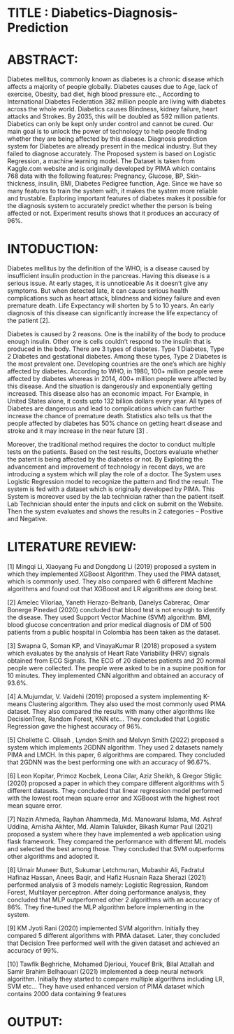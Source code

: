 # TITLE : Diabetics-Diagnosis-Prediction

# ABSTRACT: 
Diabetes mellitus, commonly known as diabetes is a chronic disease which affects a majority of people globally. Diabetes causes due to Age, lack of exercise, Obesity, bad diet, high blood pressure etc.., According to International Diabetes Federation 382 million people are living with diabetes across the whole world. Diabetics causes Blindness, kidney failure, heart attacks and Strokes. By 2035, this will be doubled as 592 million patients. Diabetics can only be kept only under control and cannot be cured. Our main goal is to unlock the power of technology to help people finding whether they are being affected by this disease. Diagnosis prediction system for Diabetes are already present in the medical industry. But they failed to diagnose accurately. The Proposed system is based on Logistic Regression, a machine learning model. The Dataset is taken from Kaggle.com website and is originally developed by PIMA which contains 768 data with the following features: Pregnancy, Glucose, BP, Skin-thickness, insulin, BMI, Diabetes Pedigree function, Age. Since we have so many features  to train the system with, it makes the system more reliable and trustable. Exploring important features of diabetes makes it possible for the diagnosis system to accurately predict whether the person is being  affected or not. Experiment results shows that it produces an accuracy of 96%.  

# INTODUCTION: 
Diabetes mellitus by the definition of the WHO, is a disease caused by insufficient insulin production in the pancreas. Having this disease is a serious issue. At early stages, it is unnoticeable As it doesn’t give any symptoms. But when detected late, it can cause serious health complications such as heart attack, blindness and kidney failure and even premature death. Life Expectancy will shorten by 5 to 10 years. An early diagnosis of this disease can significantly increase the life expectancy of the patient [2]. 

Diabetes is caused by 2 reasons. One is the inability of the body to produce enough insulin. Other one is cells couldn’t respond to the insulin that is produced in the body. There are 3 types of diabetes. Type 1 Diabetes, Type 2 Diabetes and gestational diabetes. Among these types, Type 2 Diabetes is the most prevalent one. Developing countries are the one’s which are highly affected by diabetes. According to WHO, in 1980, 100+ million people were affected by diabetes whereas in 2014, 400+ million people were affected by this disease. And the situation is dangerously and exponentially getting increased. This disease also has an economic impact. For Example, in United States alone, it costs upto 132 billion dollars every year. All types of Diabetes are dangerous and lead to complications which can further increase the chance of premature death. Statistics also tells us that the people affected by diabetes has 50% chance on getting heart disease and stroke and it may increase in the near future [3] .

Moreover, the traditional method requires the doctor to conduct multiple tests on the patients. Based on the test results, Doctors evaluate whether the patent is being affected by the diabetes or not. By Exploiting the advancement and improvement of technology in recent days, we are introducing a system which will play the role of a doctor. The System uses Logistic Regression model to recognize the pattern and find the result. The system is fed with a dataset which is originally developed by PIMA. This System is moreover used by the lab technician rather than the patient itself. Lab Technician should enter the inputs and click on submit on the Website. Then the system evaluates and shows the results in 2 categories – Positive and Negative. 

# LITERATURE REVIEW:
[1]   Mingqi  Li,   Xiaoyang  Fu and   Dongdong  Li     (2019)
proposed a system in which they implemented XGBoost Algorithm. They used the PIMA dataset, which is commonly used. They also compared with 6 different Machine algorithms and found out that XGBoost and LR algorithms are doing best.

[2] Amelec Viloriaa, Yaneth Herazo-Beltranb, Danelys Cabrerac, Omar Bonerge Pinedad (2020) concluded that blood test is not enough to identify the disease. They used Support Vector Machine (SVM) algorithm. BMI, blood glucose concentration and prior medical diagnosis of DM of 500 patients from a public hospital in Colombia has been taken as the dataset.

[3] Swapna G, Soman KP, and VinayaKumar R (2018) proposed a system which evaluates by the analysis of Heart Rate Variability (HRV) signals obtained from ECG Signals. 
The ECG of 20 diabetes patients and 20 normal people were collected. The people were asked to be in a supine position for 10 minutes. They implemented CNN algorithm and obtained an accuracy of 93.6%.  

[4] A.Mujumdar, V. Vaidehi (2019) proposed a system implementing K-means Clustering algorithm. They also used the most commonly used PIMA dataset. They also compared the results with many other algorithms like DecisionTree, Random Forest, KNN etc… They concluded that Logistic Regression gave the highest accuracy of 96%.

[5] Chollette C. Olisah , Lyndon Smith and Melvyn Smith (2022) proposed a system which implements 2GDNN algorithm. They used 2 datasets namely PIMA and LMCH. In this paper, 6 algorithms are compared. They concluded that 2GDNN was the best performing one with an accuracy of 96.67%.

[6] Leon Kopitar, Primoz Kocbek, Leona Cilar, Aziz Sheikh, & Gregor Stiglic (2020) proposed a paper in which they compare different algorithms with 5 different datasets. They concluded that linear regression model performed with the lowest root mean square error and XGBoost with the highest root mean square error.

[7] Nazin Ahmeda, Rayhan Ahammeda, Md. Manowarul Islama, Md. Ashraf Uddina, Arnisha Akhter, Md. Alamin Talukder, Bikash Kumar Paul (2021) proposed a system where they have implemented a web application using flask framework. They compared the performance with different ML models and selected the best among those. They concluded that SVM outperforms other algorithms and adopted it.

[8] Umair Muneer Butt, Sukumar Letchmunan, Mubashir Ali, Fadratul Hafinaz Hassan, Anees Baqir,  and Hafiz Husnain Raza Sherazi (2021) performed analysis of 3 models namely: Logistic Regression, Random Forest, Multilayer perceptron. After doing performance analysis, they concluded that MLP outperformed other 2 algorithms with an accuracy of 86%. They fine-tuned the MLP algorithm before implementing in the system.

[9] KM Jyoti Rani (2020) implemented SVM algorithm. Initially they compared 5 different algorithms with PIMA dataset. Later, they concluded that Decision Tree performed well with the given dataset and achieved an accuracy of 99%.

[10] Tawfik Beghriche, Mohamed Djerioui, Youcef Brik, Bilal Attallah and Samir Brahim Belhaouari (2021) implemented a deep neural network algorithm. Initially they started to compare multiple algorithms including LR, SVM etc… They have used enhanced version of PIMA dataset which contains 2000 data containing 9 features

# OUTPUT:
